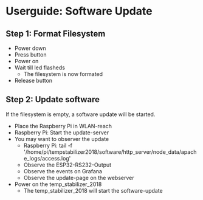 # Userguide: Software Update

## Step 1: Format Filesystem

- Power down
- Press button
- Power on
- Wait till led flasheds
  - The filesystem is now formated
- Release button

## Step 2: Update software

If the filesystem is empty, a software update will be started.

- Place the Raspberry Pi in WLAN-reach
- Raspberry Pi: Start the update-server
- You may want to observer the update
  - Raspberry Pi: tail -f '/home/pi/tempstabilizer2018/software/http_server/node_data/apache_logs/access.log'
  - Observe the ESP32-RS232-Output
  - Observe the events on Grafana
  - Observe the update-page on the webserver
- Power on the temp_stabilizer_2018
  - The temp_stabilizer_2018 will start the software-update
